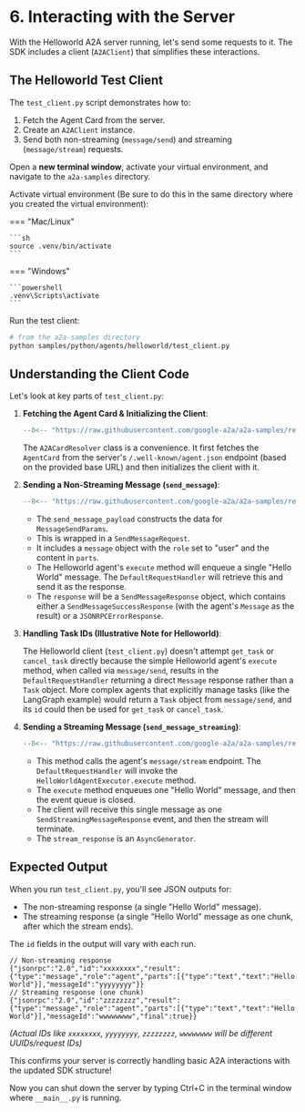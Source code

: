 # 6. Interacting with the Server

With the Helloworld A2A server running, let's send some requests to it. The SDK includes a client (`A2AClient`) that simplifies these interactions.

## The Helloworld Test Client

The `test_client.py` script demonstrates how to:

1. Fetch the Agent Card from the server.
2. Create an `A2AClient` instance.
3. Send both non-streaming (`message/send`) and streaming (`message/stream`) requests.

Open a **new terminal window**, activate your virtual environment, and navigate to the `a2a-samples` directory.

Activate virtual environment (Be sure to do this in the same directory where you created the virtual environment):

=== "Mac/Linux"

    ```sh
    source .venv/bin/activate
    ```

=== "Windows"

    ```powershell
    .venv\Scripts\activate
    ```

Run the test client:

```bash
# from the a2a-samples directory
python samples/python/agents/helloworld/test_client.py
```

## Understanding the Client Code

Let's look at key parts of `test_client.py`:

1. **Fetching the Agent Card & Initializing the Client**:

    ```python { .no-copy }
    --8<-- "https://raw.githubusercontent.com/google-a2a/a2a-samples/refs/heads/main/samples/python/agents/helloworld/test_client.py:A2ACardResolver"
    ```

    The `A2ACardResolver` class is a convenience. It first fetches the `AgentCard` from the server's `/.well-known/agent.json` endpoint (based on the provided base URL) and then initializes the client with it.

2. **Sending a Non-Streaming Message (`send_message`)**:

    ```python { .no-copy }
    --8<-- "https://raw.githubusercontent.com/google-a2a/a2a-samples/refs/heads/main/samples/python/agents/helloworld/test_client.py:send_message"
    ```

    - The `send_message_payload` constructs the data for `MessageSendParams`.
    - This is wrapped in a `SendMessageRequest`.
    - It includes a `message` object with the `role` set to "user" and the content in `parts`.
    - The Helloworld agent's `execute` method will enqueue a single "Hello World" message. The `DefaultRequestHandler` will retrieve this and send it as the response.
    - The `response` will be a `SendMessageResponse` object, which contains either a `SendMessageSuccessResponse` (with the agent's `Message` as the result) or a `JSONRPCErrorResponse`.

3. **Handling Task IDs (Illustrative Note for Helloworld)**:

    The Helloworld client (`test_client.py`) doesn't attempt `get_task` or `cancel_task` directly because the simple Helloworld agent's `execute` method, when called via `message/send`, results in the `DefaultRequestHandler` returning a direct `Message` response rather than a `Task` object. More complex agents that explicitly manage tasks (like the LangGraph example) would return a `Task` object from `message/send`, and its `id` could then be used for `get_task` or `cancel_task`.

4. **Sending a Streaming Message (`send_message_streaming`)**:

    ```python { .no-copy }
    --8<-- "https://raw.githubusercontent.com/google-a2a/a2a-samples/refs/heads/main/samples/python/agents/helloworld/test_client.py:send_message_streaming"
    ```

    - This method calls the agent's `message/stream` endpoint. The `DefaultRequestHandler` will invoke the `HelloWorldAgentExecutor.execute` method.
    - The `execute` method enqueues one "Hello World" message, and then the event queue is closed.
    - The client will receive this single message as one `SendStreamingMessageResponse` event, and then the stream will terminate.
    - The `stream_response` is an `AsyncGenerator`.

## Expected Output

When you run `test_client.py`, you'll see JSON outputs for:

- The non-streaming response (a single "Hello World" message).
- The streaming response (a single "Hello World" message as one chunk, after which the stream ends).

The `id` fields in the output will vary with each run.

```console { .no-copy }
// Non-streaming response
{"jsonrpc":"2.0","id":"xxxxxxxx","result":{"type":"message","role":"agent","parts":[{"type":"text","text":"Hello World"}],"messageId":"yyyyyyyy"}}
// Streaming response (one chunk)
{"jsonrpc":"2.0","id":"zzzzzzzz","result":{"type":"message","role":"agent","parts":[{"type":"text","text":"Hello World"}],"messageId":"wwwwwwww","final":true}}
```

_(Actual IDs like `xxxxxxxx`, `yyyyyyyy`, `zzzzzzzz`, `wwwwwwww` will be different UUIDs/request IDs)_

This confirms your server is correctly handling basic A2A interactions with the updated SDK structure!

Now you can shut down the server by typing Ctrl+C in the terminal window where `__main__.py` is running.
